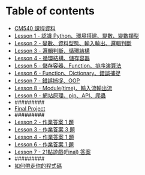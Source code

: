 # Table of contents

* [CM540 課程資料](README.md)
* [Lesson 1 - 認識 Python、環境搭建、變數、變數類型](Lesson_1.md)
* [Lesson 2 - 變數、資料型態、輸入輸出、邏輯判斷](Lesson_2.md)
* [Lesson 3 - 邏輯判斷、循環結構](Lesson_3.md)
* [Lesson 4 - 循環結構、儲存容器](Lesson_4.md)
* [Lesson 5 - 儲存容器、Function、排序演算法](Lesson_5.md)
* [Lesson 6 - Function、Dictionary、錯誤捕捉](Lesson\_6.md)
* [Lesson 7 - 錯誤捕捉、OOP](Lesson\_7.md)
* [Lesson 8 - Module(time)、輸入流輸出流](Lesson\_8.md)
* [Lesson 9 - 網站原理、pip、API、爬蟲](Lesson\_9.md)
* #########
* [Final Project](FinalProject.md)
* #########
* [Lesson 2 - 作業答案 1 題](Lesson_2_Homework.md)
* [Lesson 3 - 作業答案 3 題](Lesson_3_Homework.md)
* [Lesson 4 - 作業答案 1 題](Lesson_4_Homework.md)
* [Lesson 6 - 作業答案 1 題](Lesson_6_Homework.md)
* [Lesson 7 - 21點遊戲(Final) 答案](Lesson_7_Homework.md)
* #########
* [如何帶走你的程式碼](HowToBringCode.md)
